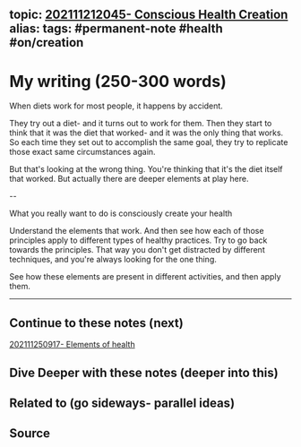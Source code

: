 topic: [202111212045- Conscious Health Creation](.md)
alias: 
tags: #permanent-note #health #on/creation
---

# My writing (250-300 words)

When diets work for most people, it happens by accident.

They try out a diet- and it turns out to work for them. Then they start to think that it was the diet that worked- and it was the only thing that works. So each time they set out to accomplish the same goal, they try to replicate those exact same circumstances again.

But that's looking at the wrong thing. You're thinking that it's the diet itself that worked. But actually there are deeper elements at play here.

--

What you really want to do is consciously create your health

Understand the elements that work. And then see how each of those principles apply to different types of healthy practices. Try to go back towards the principles. That way you don't get distracted by different techniques, and you're always looking for the one thing. 

See how these elements are present in different activities, and then apply them.

---
## Continue to these notes (next)
[202111250917- Elements of health](Notes/202111250917-%20Elements%20of%20health.md)

## Dive Deeper with these notes (deeper into this)
		
## Related to (go sideways- parallel ideas)
	
## Source